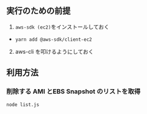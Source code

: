 ## 実行のための前提
1. `aws-sdk (ec2)`をインストールしておく
  - `yarn add @aws-sdk/client-ec2`
2. aws-cli を叩けるようにしておく

## 利用方法
### 削除する AMI とEBS Snapshot のリストを取得
`node list.js`